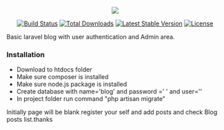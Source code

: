 <p align="center"><img src="https://laravel.com/assets/img/components/logo-laravel.svg"></p>

<p align="center">
<a href="https://travis-ci.org/laravel/framework"><img src="https://travis-ci.org/laravel/framework.svg" alt="Build Status"></a>
<a href="https://packagist.org/packages/laravel/framework"><img src="https://poser.pugx.org/laravel/framework/d/total.svg" alt="Total Downloads"></a>
<a href="https://packagist.org/packages/laravel/framework"><img src="https://poser.pugx.org/laravel/framework/v/stable.svg" alt="Latest Stable Version"></a>
<a href="https://packagist.org/packages/laravel/framework"><img src="https://poser.pugx.org/laravel/framework/license.svg" alt="License"></a>
</p>
<p>
Basic laravel blog with user authentication and Admin area.
</p>


<h3>Installation</h3>
<ul>
    <li>Download to htdocs folder</li>
    <li>Make sure composer is installed</li>
    <li>Make sure node.js package is installed </li>
    <li>Create database with name='blog' and password =' ' and user=''</li>
    <li>In project folder run command "php artisan migrate"</li>
</ul>

Initially page will be blank register your self and add posts and check Blog posts list.thanks
